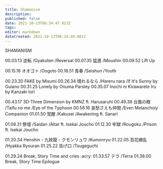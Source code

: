 ```yaml
---
title: Shamanism
description: 
published: false
date: 2021-10-13T06:34:47.013Z
tags: 
editor: markdown
dateCreated: 2021-10-13T06:24:49.081Z
---
```


SHAMANISM

00.03.13 逆転 /Gyakuten /Reversal
00.07.35 猛進 /Moushin
00.09.52 Lift Up

00.15.16 オオゴト /Oogoto
00.18.51 青春 /Seishun /Youth

00.23.20 FAKE by Misumi
00.26.34 晴れるなら /Hareru nara /If It's Sunny by Guiano
00.31.25 Lonely by Onuma Parsley
00.35.07 Inochi ni Kirawarete Iru by Kanzaki Iori

00.43.17 3D-Three Dimension by KMNZ ft. Harusaruhi
00.49.38 台風の眼 /Taifu no me /Eye of the Typhoon
00.56.16 哀愁さえも仲間 /Even Melancholy Companion
01.01.50 覚醒 /Kakusei /Awakening ft. Sanari

01.08.31 祭壇 /Saidan /Altar ft. Isekai Joucho
01.12.30 牢獄 /Rougoku /Prison ft. Isekai Joucho

01.20.34 Henshin - 九紋龍 - クモンリュウ /Kumonryu
01.22.05 百花繚乱 /Hyakka Ryouran
01.25.22 告げ口 /Tsugeguchi

01.29.24 Break, Story Time and cries :acry:
01.33.57 テラ /Terra
01.38.00 Break, Story Time Epilogue